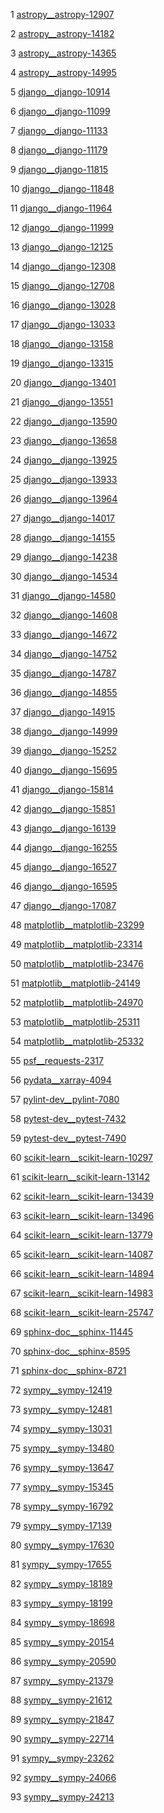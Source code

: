 1 [astropy__astropy-12907](https://www.all-hands.dev/share?share_id=691fd73f531ecbd8162ad1fc6c286d33dfbb94d0b955f37f4b69d77f4aaff80a)

2 [astropy__astropy-14182](https://www.all-hands.dev/share?share_id=3fe1ce83f7302e175754b9ab78743861580435d8f0f5daec9a202521f02b66f5)

3 [astropy__astropy-14365](https://www.all-hands.dev/share?share_id=08ef73b84e0ef130cd61dc76e6e1432f1daafe00d4d0ec89626baccfb502cf90)

4 [astropy__astropy-14995](https://www.all-hands.dev/share?share_id=08bca0f5cd50a836e327c9e7537f66ead03b33a59cdf695bb68a3fe0ba09850e)

5 [django__django-10914](https://www.all-hands.dev/share?share_id=55366c779119d7188f0c91523acd25c531bb7a6d72a79c8b200edb951a6998a6)

6 [django__django-11099](https://www.all-hands.dev/share?share_id=568ef716158476f2a062be1857176c0a22258b6fb9f1f79d4cac28876d64c96e)

7 [django__django-11133](https://www.all-hands.dev/share?share_id=f6f2df8ce1ae3cd081d01da7ae783100c50c20e609ce34430b54c7de62567048)

8 [django__django-11179](https://www.all-hands.dev/share?share_id=38da75e69527ae709b8d0f7c071a4bd9efec69650c34815e5a76bd4e76c39347)

9 [django__django-11815](https://www.all-hands.dev/share?share_id=02d8f951cd7a324810185c7efa8c11cc74914e1ff66d01e5a4b127cd46db0dfb)

10 [django__django-11848](https://www.all-hands.dev/share?share_id=f3db706f8a892e0f646e3efefc08485794385a00f53afb939133505ff65835da)

11 [django__django-11964](https://www.all-hands.dev/share?share_id=206dd4d7c0586d0d3be6f9cd4c31c962ef591514d7181e538981c11f9c7b5539)

12 [django__django-11999](https://www.all-hands.dev/share?share_id=f86858fac1b15d3070bfa41ec58d7a7e550b157893bb6a909ad72fed23dcd4d0)

13 [django__django-12125](https://www.all-hands.dev/share?share_id=ef35cadf54d3394eddf4218ab0cc0af586350828d579d8bee056318c9bcf5ea5)

14 [django__django-12308](https://www.all-hands.dev/share?share_id=c5a8f07b43a8f15ff78992a65af52a3b5af7051d51a627af27410ac7e3c5c6f2)

15 [django__django-12708](https://www.all-hands.dev/share?share_id=e5667e4374bf07c2a75f286fb6c3c0842c84adc77ee018e24b55658cdf2e346b)

16 [django__django-13028](https://www.all-hands.dev/share?share_id=77aebf1a0a3b59611058252568493549eca231844c14cb2e200eafed730f1386)

17 [django__django-13033](https://www.all-hands.dev/share?share_id=23adff3abbd54df543fea509ded9e80b43d5f20a8d537058efb037cea5dbea9a)

18 [django__django-13158](https://www.all-hands.dev/share?share_id=357abeef3a96c38d2d109e4fbd8f6ffec7e727976608a9da7b4180afce30afa7)

19 [django__django-13315](https://www.all-hands.dev/share?share_id=c866fd0520ac4bff9d85812403522cdd04074eeae3008e61b12c0acf4bba097f)

20 [django__django-13401](https://www.all-hands.dev/share?share_id=95ebcd1c617f99d91c9b3e354330ac3afda310071055985d5550480ddff33f7d)

21 [django__django-13551](https://www.all-hands.dev/share?share_id=2b098ff760edf9d29e9f2fe441d1584489c07581a23eeb2d0e0cb8f5dcfa6985)

22 [django__django-13590](https://www.all-hands.dev/share?share_id=ee2819dcb40f29679285802a8391b5903a48c35569f324406d4418bdeb7f01c9)

23 [django__django-13658](https://www.all-hands.dev/share?share_id=612d05bdd480fa22c0aeb8f87d9ecfd7b84197d7ba8c9f07082e963a039f8725)

24 [django__django-13925](https://www.all-hands.dev/share?share_id=f69a770f1f26c85bf266d4a8718cd34602c0f63ae9ed630d657a663517471c35)

25 [django__django-13933](https://www.all-hands.dev/share?share_id=7b4da8abcb4d5d91ffe5d59f15ac91010d5ee1fedfcb06eb5e054cda1945481e)

26 [django__django-13964](https://www.all-hands.dev/share?share_id=eb4ce349f508b16d8b7a1bcdf237111e7ead95efebcfa923a425ae39434fce05)

27 [django__django-14017](https://www.all-hands.dev/share?share_id=77994dfe135b10b064fd575e005dc2c3ac95ef80a3479516e8e2539c72915462)

28 [django__django-14155](https://www.all-hands.dev/share?share_id=02cde475ea2723d8dd5d3c4402ac50c2bf543e8c78507eeb54c7382bf0e1d4c1)

29 [django__django-14238](https://www.all-hands.dev/share?share_id=a00ce1c407b0776337879dfc8ee3c3abd74d0feafc4d57ef23c48092a5468db0)

30 [django__django-14534](https://www.all-hands.dev/share?share_id=cc793fd1dacb898cc4212b512475884e8df3f47fb85e02ee343a82588eb4104d)

31 [django__django-14580](https://www.all-hands.dev/share?share_id=ef73c59fd462bbcf9e84290813bf603d54201d681f87913402eae6b9c8a9aead)

32 [django__django-14608](https://www.all-hands.dev/share?share_id=d7832a28493a7a0a07acc1d06804e3708a4d33f307fe93cc6637a0aadca35e7b)

33 [django__django-14672](https://www.all-hands.dev/share?share_id=13861d094f09b0b03815e06f8efadbe27498460f2ececeb49494d15db7a45528)

34 [django__django-14752](https://www.all-hands.dev/share?share_id=66f8da1f8384a69698833da35f59b243cf9f6322a4b356f3aa5085f30f4e923f)

35 [django__django-14787](https://www.all-hands.dev/share?share_id=ba6a91800a08381ef8ceb4c90aac902ab9b1ad5ca00ce9b98357d46d16ccdc49)

36 [django__django-14855](https://www.all-hands.dev/share?share_id=4aa381743377a6083fa570379453be00259f9da4613e0d5193fa3359adcba8f5)

37 [django__django-14915](https://www.all-hands.dev/share?share_id=12380e300c4023573b221b4fabaa586d24a87f021f9247c24679e271952aab2f)

38 [django__django-14999](https://www.all-hands.dev/share?share_id=b4ba69f7e5ec731a1f29baea7a50b6ef3ccd97a9f4e2795896c1e2b4e3a3da24)

39 [django__django-15252](https://www.all-hands.dev/share?share_id=3265e3174a322e2046ba8cff2aea2323bc975f75556df8a53b28415dd601dff7)

40 [django__django-15695](https://www.all-hands.dev/share?share_id=53c3c01a7125dedacd249d39329a2ff93a94124e3418732faad72101e2ffd077)

41 [django__django-15814](https://www.all-hands.dev/share?share_id=6f4eba8c0b8ad72bff75b534eda3a923efe96947751005637450054868da2494)

42 [django__django-15851](https://www.all-hands.dev/share?share_id=46009d61109e6fa3ead0f639da1ef1299848015125d0cb14fb10b22bf3d19b85)

43 [django__django-16139](https://www.all-hands.dev/share?share_id=ac0e72a3b638bd7600c6e4e9d4a2ca2614de5bc627c96878e55fe7be4ffc0e1a)

44 [django__django-16255](https://www.all-hands.dev/share?share_id=de9e8ec79b4b28c58efdc3b5d5a81bfa6d1a33ce56a2025dd58a9869f9d31284)

45 [django__django-16527](https://www.all-hands.dev/share?share_id=f5cc1ce4bcc2ec67fe486d184160aa069c64565b286a2484fc5bd51c814ab0fa)

46 [django__django-16595](https://www.all-hands.dev/share?share_id=b20985793849a3586ce7375ef21728a4c3d6c7cc1d493f6d6d5ee9b3be64f9e7)

47 [django__django-17087](https://www.all-hands.dev/share?share_id=4c6a5ccdcad9a2c1586fd319dcb4d64199f8f4a6cc67e442dbd5b05e18e96b19)

48 [matplotlib__matplotlib-23299](https://www.all-hands.dev/share?share_id=cc070ac89518922793d620315ad2b9a83c70a6224a59c026788fe727ef3dde3b)

49 [matplotlib__matplotlib-23314](https://www.all-hands.dev/share?share_id=98620597bfcabfd13f3a8617b5c8bc4130b8cdd0e22ec41c99f6818a5af177d4)

50 [matplotlib__matplotlib-23476](https://www.all-hands.dev/share?share_id=ec3e405a514d31b9d799ad7fccc93b06c577b69cf132d4a65476518ab11af91b)

51 [matplotlib__matplotlib-24149](https://www.all-hands.dev/share?share_id=5033e489f0ab8a72997f830a0e64c977e94e6582f4e02a187777f8ccf507aab4)

52 [matplotlib__matplotlib-24970](https://www.all-hands.dev/share?share_id=0b43b8915215a9a6ad9fc32b048a194bad73acd9e16db5b747f2dbca346061fc)

53 [matplotlib__matplotlib-25311](https://www.all-hands.dev/share?share_id=2227e28c1cae58c115c10b74282da859ccb55501407534767e1744a52848aab1)

54 [matplotlib__matplotlib-25332](https://www.all-hands.dev/share?share_id=a4cfa4a1b8a844bd832f5236f360062273dc7bd46403d98a42e69f7369406065)

55 [psf__requests-2317](https://www.all-hands.dev/share?share_id=14b679d58e1b34da83bb489de9adff3e1b88ba32f70681e6e1916e4513084540)

56 [pydata__xarray-4094](https://www.all-hands.dev/share?share_id=f4694bae19c8a7ec142280550f079219c80353aff57fb63c8e981be3e40e7592)

57 [pylint-dev__pylint-7080](https://www.all-hands.dev/share?share_id=05f3f98dd116888d05d5224571139a9247d0ad76ce9b10228ae62ece95ef91da)

58 [pytest-dev__pytest-7432](https://www.all-hands.dev/share?share_id=3d0747c158001bbc392fe64c617842faab00e1ea059a50be15006c910edfe78f)

59 [pytest-dev__pytest-7490](https://www.all-hands.dev/share?share_id=8dde932643a36bbb32427458f7652e154249dd4b4574c72da0b09fdc3f38ab1c)

60 [scikit-learn__scikit-learn-10297](https://www.all-hands.dev/share?share_id=aa0cdadc2251772e148a8d5fc4d092160c41ae6a406577e02aab700329b96983)

61 [scikit-learn__scikit-learn-13142](https://www.all-hands.dev/share?share_id=7c982ef4a62fe966dc7f7a469ab805b166d767dd0da3b087413db42acb833a09)

62 [scikit-learn__scikit-learn-13439](https://www.all-hands.dev/share?share_id=f02c162a4d73ad06d02ed941ec9f663fae335257bd03cd2bd718324fae6e7aa7)

63 [scikit-learn__scikit-learn-13496](https://www.all-hands.dev/share?share_id=09d12864fec8e48bfb3b51d4eb9415b80be82cb6525a1d3155ed1f7b3c20288b)

64 [scikit-learn__scikit-learn-13779](https://www.all-hands.dev/share?share_id=17cad9d8aef1ab82cb0475bc1795658427068a431363ac7cf9923bd1303617d2)

65 [scikit-learn__scikit-learn-14087](https://www.all-hands.dev/share?share_id=008b02e93f1f5a73d717808d1170b3ae4f638055501a2289a317f20f6d22f20a)

66 [scikit-learn__scikit-learn-14894](https://www.all-hands.dev/share?share_id=042fa3274098c1bd31e04dfd66c02f79a6590b9245b26e0123140f7a515001d6)

67 [scikit-learn__scikit-learn-14983](https://www.all-hands.dev/share?share_id=e06a53d482736ea32998ed726926f7e8ac4e5df72d7a097616727373abe254c6)

68 [scikit-learn__scikit-learn-25747](https://www.all-hands.dev/share?share_id=5f0ed81825360330cb4607aa1ffa1e1d83f8f2b978cf4042b79a37f416dfcffd)

69 [sphinx-doc__sphinx-11445](https://www.all-hands.dev/share?share_id=41cb2ec0eab523f8b681cadc2860d9a2a7cb35d351101d111bf4294688c8ecf7)

70 [sphinx-doc__sphinx-8595](https://www.all-hands.dev/share?share_id=8f0116a444c11aa9e6888802b4e0750fc206b06333db77abbdf2149efbe4d7a4)

71 [sphinx-doc__sphinx-8721](https://www.all-hands.dev/share?share_id=0b3d0db09dd27a399220f0532ad49fe410af7ba8f7c8ee95f33fbdb4e17ae608)

72 [sympy__sympy-12419](https://www.all-hands.dev/share?share_id=ad894ba07b0653c01c205d8cc1675b10c78d6127eb4a2fd8be351f859fb99ea9)

73 [sympy__sympy-12481](https://www.all-hands.dev/share?share_id=1069a43d3faee7e62c030fe2631e7f9df8219678e438e497ec657772c4ff752f)

74 [sympy__sympy-13031](https://www.all-hands.dev/share?share_id=6fa66e705331dfb8b67d0807681e2b2003e89aa72dd99012f91e3fc2c12cd4ba)

75 [sympy__sympy-13480](https://www.all-hands.dev/share?share_id=f246405b4eea1288c6571b320527a3466933afff3a8387e2440f13ce59dc0268)

76 [sympy__sympy-13647](https://www.all-hands.dev/share?share_id=8c02123569107ee05260a792b76b5b55f1ce02f8e8dcb42315584d4ae86074ac)

77 [sympy__sympy-15345](https://www.all-hands.dev/share?share_id=c14cdd1f5925730e8be87a4b72a75b68ea19179de41633e56206e70c4675e5a0)

78 [sympy__sympy-16792](https://www.all-hands.dev/share?share_id=d1dbf0591908a2df4563f85073c40064de96b851e164c9e0819976ee57af6f96)

79 [sympy__sympy-17139](https://www.all-hands.dev/share?share_id=82abf7224d8885d6bdfa19001b8dd880b9abe8d39f11fe16b1e5985f2025c6bb)

80 [sympy__sympy-17630](https://www.all-hands.dev/share?share_id=8e240917850f91e699f61f6574053540a24db05c93c961d1a71ec8f40c3024f9)

81 [sympy__sympy-17655](https://www.all-hands.dev/share?share_id=642323a89761d10d4a1595d2ca209f721e6c127cce65b53cc7a83335382e42f6)

82 [sympy__sympy-18189](https://www.all-hands.dev/share?share_id=c0305693cba105ddf40189db94446cb3e31c152a188fd8e3b1afeede553bcb04)

83 [sympy__sympy-18199](https://www.all-hands.dev/share?share_id=ba80d1e493f21431b4bf729b3e0452cd47eb9566)

84 [sympy__sympy-18698](https://www.all-hands.dev/share?share_id=5ae5a824fbc7ef7581edb15c463bd50456f2456b69e07cd745f913cf20f08ade)

85 [sympy__sympy-20154](https://www.all-hands.dev/share?share_id=5e28a8a6fa6705f425e68711d9e942300f90aeec2916ca2dfa9503f4182c491a)

86 [sympy__sympy-20590](https://www.all-hands.dev/share?share_id=6ab8307ba21b3487265d43852e16fc4e89f2f9286be68b35ef1df2dbcebfc538)

87 [sympy__sympy-21379](https://www.all-hands.dev/share?share_id=dd5fd9d295d9abbe183cf5a852d8510d14008f821b3eaa28d091b90de135df34)

88 [sympy__sympy-21612](https://www.all-hands.dev/share?share_id=4a703f7c1abe7d54ee6c79bad7622dd74efe78cf1b5e3f3cea407c4271f0d931)

89 [sympy__sympy-21847](https://www.all-hands.dev/share?share_id=b7d0c6afa4e7a5cdf9d9227cc22e345057f3fa537d05a73c43911ed5e9f01394)

90 [sympy__sympy-22714](https://www.all-hands.dev/share?share_id=fe76880dc2303ab6030329d47a635ca67f562c62b36e5d919a03c264465619cd)

91 [sympy__sympy-23262](https://www.all-hands.dev/share?share_id=cc1833d9798109c78e4a8df056fced2d727c3395d818c00260bf1fe67227c066)

92 [sympy__sympy-24066](https://www.all-hands.dev/share?share_id=22c039fcff5a529139cc23b0f0b63795fbc27241941ed211f19c45b2d13989f9)

93 [sympy__sympy-24213](https://www.all-hands.dev/share?share_id=623b58060dab8b2d06454afbebc67260a7ff238971000b11c2bcd9ddf80de063)



